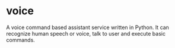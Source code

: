 # voice
A voice command based assistant service written in Python. It can recognize human speech or voice, talk to user and execute basic commands.
